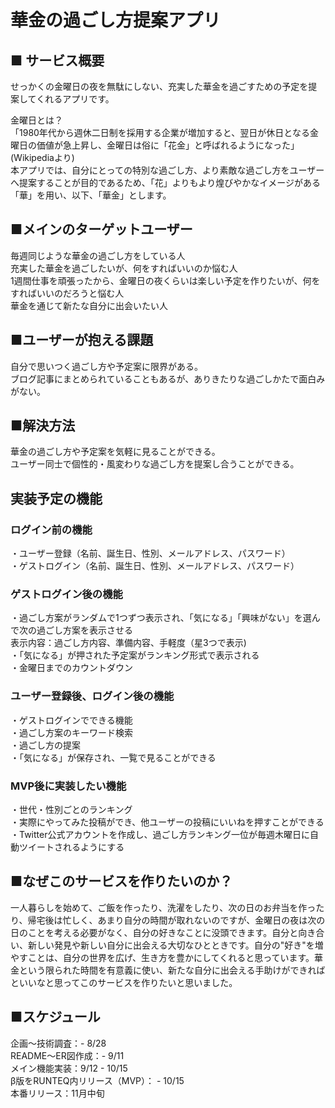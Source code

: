 # 華金の過ごし方提案アプリ

## ■ サービス概要
せっかくの金曜日の夜を無駄にしない、充実した華金を過ごすための予定を提案してくれるアプリです。

金曜日とは？  
「1980年代から週休二日制を採用する企業が増加すると、翌日が休日となる金曜日の価値が急上昇し、金曜日は俗に「花金」と呼ばれるようになった」(Wikipediaより)  
本アプリでは、自分にとっての特別な過ごし方、より素敵な過ごし方をユーザーへ提案することが目的であるため、「花」よりもより煌びやかなイメージがある「華」を用い、以下、「華金」とします。

## ■メインのターゲットユーザー
毎週同じような華金の過ごし方をしている人  
充実した華金を過ごしたいが、何をすればいいのか悩む人  
1週間仕事を頑張ったから、金曜日の夜くらいは楽しい予定を作りたいが、何をすればいいのだろうと悩む人  
華金を通じて新たな自分に出会いたい人  

## ■ユーザーが抱える課題
自分で思いつく過ごし方や予定案に限界がある。  
ブログ記事にまとめられていることもあるが、ありきたりな過ごしかたで面白みがない。  

## ■解決方法
華金の過ごし方や予定案を気軽に見ることができる。  
ユーザー同士で個性的・風変わりな過ごし方を提案し合うことができる。  

## 実装予定の機能

### ログイン前の機能
・ユーザー登録（名前、誕生日、性別、メールアドレス、パスワード）  
・ゲストログイン（名前、誕生日、性別、メールアドレス、パスワード）  

### ゲストログイン後の機能
・過ごし方案がランダムで1つずつ表示され、「気になる」「興味がない」を選んで次の過ごし方案を表示させる  
  表示内容：過ごし方内容、準備内容、手軽度（星3つで表示)  
・「気になる」が押された予定案がランキング形式で表示される  
・金曜日までのカウントダウン  

### ユーザー登録後、ログイン後の機能
・ゲストログインでできる機能  
・過ごし方案のキーワード検索  
・過ごし方の提案  
・「気になる」が保存され、一覧で見ることができる  

### MVP後に実装したい機能
・世代・性別ごとのランキング  
・実際にやってみた投稿ができ、他ユーザーの投稿にいいねを押すことができる  
・Twitter公式アカウントを作成し、過ごし方ランキング一位が毎週木曜日に自動ツイートされるようにする  

## ■なぜこのサービスを作りたいのか？
一人暮らしを始めて、ご飯を作ったり、洗濯をしたり、次の日のお弁当を作ったり、帰宅後は忙しく、あまり自分の時間が取れないのですが、金曜日の夜は次の日のことを考える必要がなく、自分の好きなことに没頭できます。自分と向き合い、新しい発見や新しい自分に出会える大切なひとときです。自分の"好き"を増やすことは、自分の世界を広げ、生き方を豊かにしてくれると思っています。華金という限られた時間を有意義に使い、新たな自分に出会える手助けができればといいなと思ってこのサービスを作りたいと思いました。

## ■スケジュール
企画〜技術調査：- 8/28  
README〜ER図作成：- 9/11  
メイン機能実装：9/12 - 10/15  
β版をRUNTEQ内リリース（MVP）： - 10/15  
本番リリース：11月中旬  
